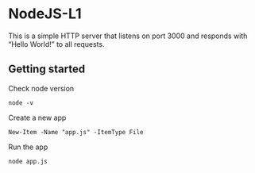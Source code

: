 # NodeJS-L1
This is a simple HTTP server that listens on port 3000 and responds with “Hello World!” to all requests.

## Getting started
Check node version
```PS
node -v
```

Create a new app
```PS
New-Item -Name "app.js" -ItemType File
```

Run the app
```PS
node app.js
```